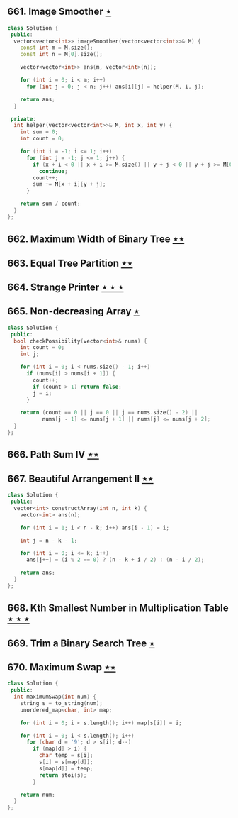 ## 661. Image Smoother [$\star$](https://leetcode.com/problems/image-smoother)

```cpp
class Solution {
 public:
  vector<vector<int>> imageSmoother(vector<vector<int>>& M) {
    const int m = M.size();
    const int n = M[0].size();

    vector<vector<int>> ans(m, vector<int>(n));

    for (int i = 0; i < m; i++)
      for (int j = 0; j < n; j++) ans[i][j] = helper(M, i, j);

    return ans;
  }

 private:
  int helper(vector<vector<int>>& M, int x, int y) {
    int sum = 0;
    int count = 0;

    for (int i = -1; i <= 1; i++)
      for (int j = -1; j <= 1; j++) {
        if (x + i < 0 || x + i >= M.size() || y + j < 0 || y + j >= M[0].size())
          continue;
        count++;
        sum += M[x + i][y + j];
      }

    return sum / count;
  }
};

```

## 662. Maximum Width of Binary Tree [$\star\star$](https://leetcode.com/problems/maximum-width-of-binary-tree)

## 663. Equal Tree Partition [$\star\star$](https://leetcode.com/problems/equal-tree-partition)

## 664. Strange Printer [$\star\star\star$](https://leetcode.com/problems/strange-printer)

## 665. Non-decreasing Array [$\star$](https://leetcode.com/problems/non-decreasing-array)

```cpp
class Solution {
 public:
  bool checkPossibility(vector<int>& nums) {
    int count = 0;
    int j;

    for (int i = 0; i < nums.size() - 1; i++)
      if (nums[i] > nums[i + 1]) {
        count++;
        if (count > 1) return false;
        j = i;
      }

    return (count == 0 || j == 0 || j == nums.size() - 2) ||
           nums[j - 1] <= nums[j + 1] || nums[j] <= nums[j + 2];
  }
};
```

## 666. Path Sum IV [$\star\star$](https://leetcode.com/problems/path-sum-iv)

## 667. Beautiful Arrangement II [$\star\star$](https://leetcode.com/problems/beautiful-arrangement-ii)

```cpp
class Solution {
 public:
  vector<int> constructArray(int n, int k) {
    vector<int> ans(n);

    for (int i = 1; i < n - k; i++) ans[i - 1] = i;

    int j = n - k - 1;

    for (int i = 0; i <= k; i++)
      ans[j++] = (i % 2 == 0) ? (n - k + i / 2) : (n - i / 2);

    return ans;
  }
};
```

## 668. Kth Smallest Number in Multiplication Table [$\star\star\star$](https://leetcode.com/problems/kth-smallest-number-in-multiplication-table)

## 669. Trim a Binary Search Tree [$\star$](https://leetcode.com/problems/trim-a-binary-search-tree)

## 670. Maximum Swap [$\star\star$](https://leetcode.com/problems/maximum-swap)

```cpp
class Solution {
 public:
  int maximumSwap(int num) {
    string s = to_string(num);
    unordered_map<char, int> map;

    for (int i = 0; i < s.length(); i++) map[s[i]] = i;

    for (int i = 0; i < s.length(); i++)
      for (char d = '9'; d > s[i]; d--)
        if (map[d] > i) {
          char temp = s[i];
          s[i] = s[map[d]];
          s[map[d]] = temp;
          return stoi(s);
        }

    return num;
  }
};
```
